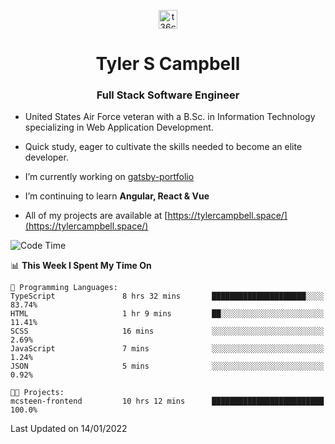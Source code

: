 <p align="center">
<a href="https://www.linkedin.com/in/t36campbell" target="blank"><img align="center" src="https://ik.imagekit.io/t36campbell/Portfolio/linkedin.png.original_m8bbGgPh6.png" alt="t36campbell" height="30" width="30" /></a>
</p>
<h1 align="center">Tyler S Campbell</h1>
<h3 align="center">Full Stack Software Engineer</h3>

* United States Air Force veteran with a B.Sc. in Information Technology specializing in Web Application Development. 

* Quick study, eager to cultivate the skills needed to become an elite developer.

* I’m currently working on [gatsby-portfolio](https://github.com/t36campbell/gatsby-portfolio)

* I’m continuing to learn **Angular, React & Vue**

* All of my projects are available at [https://tylercampbell.space/](https://tylercampbell.space/)

<!--START_SECTION:waka-->
![Code Time](http://img.shields.io/badge/Code%20Time-1%2C334%20hrs%2059%20mins-blue)

📊 **This Week I Spent My Time On** 

```text
💬 Programming Languages: 
TypeScript               8 hrs 32 mins       █████████████████████░░░░   83.74% 
HTML                     1 hr 9 mins         ██░░░░░░░░░░░░░░░░░░░░░░░   11.41% 
SCSS                     16 mins             ░░░░░░░░░░░░░░░░░░░░░░░░░   2.69% 
JavaScript               7 mins              ░░░░░░░░░░░░░░░░░░░░░░░░░   1.24% 
JSON                     5 mins              ░░░░░░░░░░░░░░░░░░░░░░░░░   0.92%

🐱‍💻 Projects: 
mcsteen-frontend         10 hrs 12 mins      █████████████████████████   100.0%

```


 Last Updated on 14/01/2022
<!--END_SECTION:waka-->
